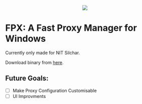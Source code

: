 
<div align="center" margin="0">
  <img src="https://github.com/JDeepD/fpx/assets/64089730/f149a074-5330-4d5e-b8f2-bb4acf1f91ee"  />
</div>


# FPX: A Fast Proxy Manager for Windows

Currently only made for NIT Silchar.

Download binary from [here](https://github.com/JDeepD/fpx/releases).

## Future Goals:

- [ ] Make Proxy Configuration Customisable
- [ ] UI Improvments
